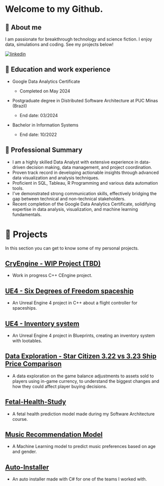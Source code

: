 
# Welcome to my Github.
## 🚀 About me
I am passionate for breakthrough technology and science fiction. I enjoy data, simulations and coding. See my projects below!

[![linkedin](https://img.shields.io/badge/linkedin-0A66C2?style=for-the-badge&logo=linkedin&logoColor=white)](https://www.linkedin.com/in/matheus-perches/)

## 🧠 Education and work experience
- Google Data Analytics Certificate
    - Completed on May 2024

- Postgraduate degree in Distributed Software Architecture at PUC Minas (Brazil)
    - End date: 03/2024
- Bachelor in Information Systems
    - End date: 10/2022

 ## 💼 **Professional Summary**
- I am a highly skilled Data Analyst with extensive experience in data-driven decision making, data management, and project coordination. 
- Proven track record in developing actionable insights through advanced data visualization and analysis techniques. 
- Proficient in SQL, Tableau,  R Programming and various data automation tools. 
- I've demonstrated strong communication skills, effectively bridging the gap between technical and non-technical stakeholders. 
- Recent completion of the Google Data Analytics Certificate, solidifying expertise in data analysis, visualization, and machine learning fundamentals.


# 📝 Projects
 In this section you can get to know some of my personal projects.

## [CryEngine - WIP Project (TBD)](https://github.com/matheusperches/cryprototype)
- Work in progress C++ CEngine project.
 
## [UE4 - Six Degrees of Freedom spaceship](https://github.com/matheusperches/PlaygroundProj)
- An Unreal Engine 4 project in C++ about a flight controller for spaceships.

## [UE4 - Inventory system](https://github.com/matheusperches/UE4-Inventory-Blueprints)

- An Unreal Engine 4 project in Blueprints, creating an inventory system with lootables.

 ## [Data Exploration - Star Citizen 3.22 vs 3.23 Ship Price Comparison](https://github.com/matheusperches/sc_ship_prices_322_323)
 - A data exploration on the game balance adjustments to assets sold to players using in-game currency, to understand the  biggest changes and how they could affect player buying decisions.

## [Fetal-Health-Study](https://github.com/matheusperches/Fetal-health-study)
- A fetal health prediction model made during my Software Architecture course.

## [Music Recommendation Model](https://github.com/matheusperches/MusicRecommendation)

- A Machine Learning model to predict music preferences based on age and gender.

## [Auto-Installer](https://github.com/matheusperches/Auto-Installer)

- An auto installer made with C# for one of the teams I worked with.
